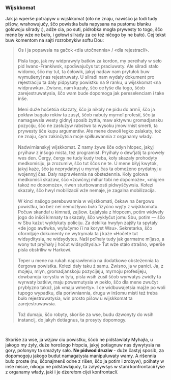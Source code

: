 ### Wijskkomat

Jak ja wperše potrapyw u wijskkomat (oto ne znaju, nawiščo ja todi tudy pišow, wrahowujučy, ščo powistka buła napysana na pustomu błanku gołowoju silrady :), adże cia, po suti, pidrobka mogła prywesty to togo, ščo mene by wże ne buło, i gołowi silrady za ce też ničogo by ne buło). Cej tekst buw komentom na sajti rozrobnykiw softu Dou:

> Os i ja popawsia na gačok «dla utočnennia» / «dla rejestraciї».<br/><br/>
Pisla togo, jak my widprawyły batkiw za kordon, my pereїhały w seło pid Iwano-Frankiwsk, spodiwajučys tut praciuwaty. Ałe silradi stało widomo, ščo my tut, ta čołowik, jakyj nadaw nam prytułok buw wymušenyj nas rejestruwaty. U silradi nam wydały dokument pro rejestraciju ta dały pidpysaty powistku na 9 ranku, u wijskkomat «na widprawku». Zwisno, nam kazały, ščo ce łyše dla togo, ščob zarejestruwatysia, ščo wam bude dopomoga jak peresełenciam i take inše.<br/><br/>
Meni duże hočetsia skazaty, ščo ja nikoły ne pidu do armiї, ščo ja pokław bagato rokiw ta zusyl, ščob nabuty myrnoї profesiї, ščo ja namagawsia westy gidnyj sposib żyttia, maw aktywnu gromadjansku pozyciju, ščo ne zasłużyw rabstwo ta wysoku jmowirnist smerti, ta prywesty šče kupu argumentiw. Ałe mene dowoli łegko zalakaty, toż ne znaju, čym zakinčytsia moje spiłkuwannia z organamy włady.<br/><br/>
Nadwirnianskyj wijskkomat. Z namy żywe šče odyn hłopec, jakyj pryїhaw z inšogo mista, też programist. Pryїhały o dew’jatij ta proweły wes den. Čergy, čergy ne tudy kudy treba, koły skazały prohodyty medkomisiju, ja zrozumiw, ščo tut ščos ne te. U mene biłyj kwytok, jakyj każe, ščo ja neprydatnyj u myrnyj čas ta obmeżeno prydatnyj u wojennyj čas. Dały naprawłennia na obsteżennia. Koły gołowa medkomisiї skazaw, ščo «żowčnyj mihur tobi ne dopomoże», «migren takoż ne dopomoże», riwen sturbowanosti pidwyščywsia. Kołezi skazały, ščo hwyl mobilizaciї wże nemaje, je zagalna mobilizacija.<br/><br/>
W kinci našogo perebuwannia w wijskkomati, čekaw na čergowu powistku, bo bez neї nemożływo buło fizyčno wyjty z wijskkomatu. Počuw skandał u kimnati, zajšow. Łajałysia z hłopcem, potim widweły jogo do inšoї kimnaty ta skazały, ščo wykłyčut jomu Sbu, potim — ščo w Sbu każut wykłykaty policiju. Za dekilka hwyłyn zajšły ta spytały «de jogo awtiwka, wyłučymo її na koryst Wsu». Sekretarka, ščo oformljaje dokumenty ne wytrymała ta j każe «Hočete tut widsyditysia, ne widsydytes. Naši poїhały tudy jak garmatne m’jaso, a wony tut pryїhały j hočut widsyditysia.» Tut wże stało strašno, wperše pisla obstriliw w Harkowi.<br/><br/>
Teper u mene na rukah naprawłennia na dodatkowe obsteżennia ta čergowa powistka. Kołezi dały taku ż samu. Zwisno, ja w panici. Ja, z mojeju, mlyn, gromadjanskoju pozycijeju, myrnoju profesijeju, dowbanoju korystiu w tyłu, pisla wsih zusil ščob wyrwatys zwidty ta wyrwaty batkiw, maju powernutysia w pekło, ščo dla mene zwučyt prybłyzno takoż, jak «maju wmerty». I ce widbuwajetsia majże po woli tupogo wypadku, dla poriwniannia, drugu w inšomu misti też treba buło rejestruwatysia, win prosto pišow u wijskkomat ta zarejestruwawsia.<br/><br/>
Toż dumaju, ščo robyty, skoriše za wse, budu dzwonyty do wsih instancij, do jakyh dotiagnus, ta prosyty dopomogy.

<br/>

Skoriše za wse, ja wzjaw ciu powistku, ščob ne pidstawlaty Myhajła, u jakogo my żyły, duże horošogo hłopcia, jakyj potiagnuw nas dywytysia na gory, połonyny ta smażyty sało. **Ne pidwod druziw** - duże častyj sposib, za dopomogoju jakogo budut namagatysia manipuluwaty wamy. A rišennia buło proste (nu, ščonajmenš odne z rišen, ščo ja potim i zrobyw), poїhaty w inše misce, nikogo ne pidstawlajučy, ta załyšywšys w stani konfrontaciї łyše z organamy włady, jaki i je dżerełom cijeї konfrontaciї.


